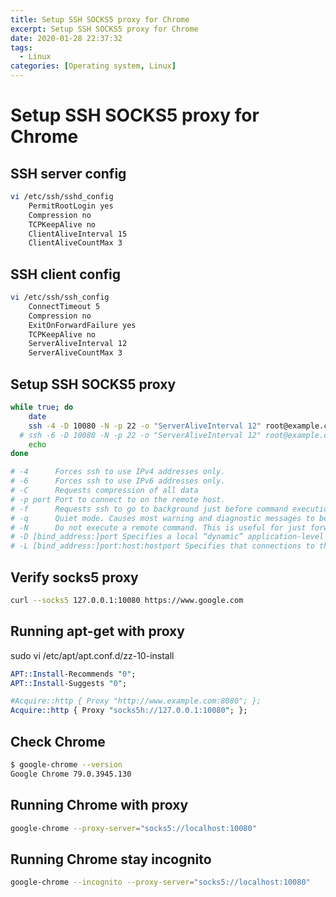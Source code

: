 ```yaml
---
title: Setup SSH SOCKS5 proxy for Chrome
excerpt: Setup SSH SOCKS5 proxy for Chrome
date: 2020-01-28 22:37:32
tags:
  - Linux
categories: [Operating system, Linux]
---
```


# Setup SSH SOCKS5 proxy for Chrome

## SSH server config

```bash
vi /etc/ssh/sshd_config
    PermitRootLogin yes
    Compression no
    TCPKeepAlive no
    ClientAliveInterval 15
    ClientAliveCountMax 3
```

## SSH client config

```bash
vi /etc/ssh/ssh_config
    ConnectTimeout 5
    Compression no
    ExitOnForwardFailure yes
    TCPKeepAlive no
    ServerAliveInterval 12
    ServerAliveCountMax 3
```

## Setup SSH SOCKS5 proxy

```bash
while true; do
    date
    ssh -4 -D 10080 -N -p 22 -o "ServerAliveInterval 12" root@example.com
  # ssh -6 -D 10080 -N -p 22 -o "ServerAliveInterval 12" root@example.com
    echo
done

# -4      Forces ssh to use IPv4 addresses only.
# -6      Forces ssh to use IPv6 addresses only.
# -C      Requests compression of all data
# -p port Port to connect to on the remote host.
# -f      Requests ssh to go to background just before command execution.
# -q      Quiet mode. Causes most warning and diagnostic messages to be suppressed.
# -N      Do not execute a remote command. This is useful for just forwarding ports.
# -D [bind_address:]port Specifies a local “dynamic” application-level port forwarding.
# -L [bind_address:]port:host:hostport Specifies that connections to the given local host are to be forwarded to the given host and hostport.
```

## Verify socks5 proxy

```bash
curl --socks5 127.0.0.1:10080 https://www.google.com
```

## Running apt-get with proxy

sudo vi /etc/apt/apt.conf.d/zz-10-install

```perl
APT::Install-Recommends "0";
APT::Install-Suggests "0";

#Acquire::http { Proxy "http://www.example.com:8080"; };
Acquire::http { Proxy "socks5h://127.0.0.1:10080"; };
```

## Check Chrome
```bash
$ google-chrome --version
Google Chrome 79.0.3945.130
```

## Running Chrome with proxy

```bash
google-chrome --proxy-server="socks5://localhost:10080"
```

## Running Chrome stay incognito

```bash
google-chrome --incognito --proxy-server="socks5://localhost:10080"
```
